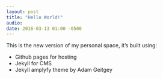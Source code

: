 ```yaml
---
layout: post
title: "Hello World!"
audio:
date: 2016-03-13 01:00 -0500
---
```

<p>This is the new version of my personal space, it’s built using:</p>
<ul>
<li>Github pages for hosting</li>
<li>Jekyll for CMS</li>
<li>Jekyll amplyfy theme by Adam Geitgey</li>
</ul>

